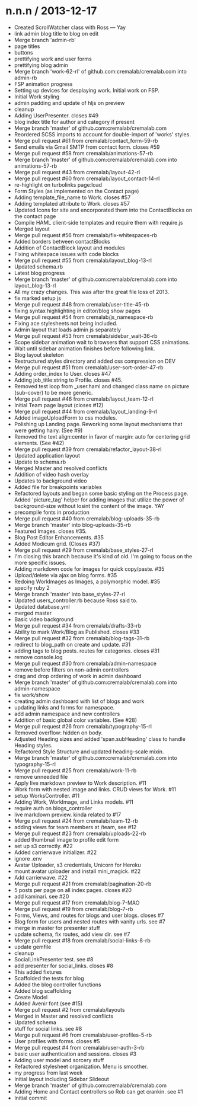 
n.n.n / 2013-12-17 
==================

 * Created ScrollWatcher class with Ross — Yay
 * link admin blog title to blog on edit
 * Merge branch 'admin-rb'
 * page titles
 * buttons
 * prettifying work and user forms
 * prettifying blog admin
 * Merge branch 'work-62-rl' of github.com:cremalab/cremalab.com into admin-rb
 * FSP animation progress
 * Setting up devices for desplaying work. Initial work on FSP.
 * Initial Work styling
 * admin padding and update of hljs on preview
 * cleanup
 * Adding UserPresenter. closes #49
 * blog index title for author and category if present
 * Merge branch 'master' of github.com:cremalab/cremalab.com
 * Reordered SCSS imports to account for double-import of 'works' styles.
 * Merge pull request #61 from cremalab/contact_form-59-rb
 * Send emails via Gmail SMTP from contact form. closes #59
 * Merge pull request #58 from cremalab/animations-57-rb
 * Merge branch 'master' of github.com:cremalab/cremalab.com into animations-57-rb
 * Merge pull request #43 from cremalab/layout-42-rl
 * Merge pull request #60 from cremalab/layout_contact-14-rl
 * re-highlight on turbolinks page:load
 * Form Styles (as implemented on the Contact page)
 * Adding template_file_name to Work. closes #57
 * Adding templated attribute to Work. closes #57
 * Updated Icons for site and encorporated them into the ContactBlocks on the contact page
 * Compile HAML client-side templates and require them with require.js
 * Merged layout
 * Merge pull request #56 from cremalab/fix-whitespaces-rb
 * Added borders between contactBlocks
 * Addition of ContactBlock layout and modules
 * Fixing whitespace issues with code blocks
 * Merge pull request #55 from cremalab/layout_blog-13-rl
 * Updated schema.rb
 * Latest blog progress
 * Merge branch 'master' of github.com:cremalab/cremalab.com into layout_blog-13-rl
 * All my crazy changes. This was after the great file loss of 2013.
 * fix marked setup js
 * Merge pull request #48 from cremalab/user-title-45-rb
 * fixing syntax highlighting in editor/blog show pages
 * Merge pull request #54 from cremalab/js_namespace-rb
 * Fixing ace stylesheets not being included.
 * Admin layout that loads admin js separately
 * Merge pull request #53 from cremalab/sidebar_wait-36-rb
 * Scope sidebar animation wait to browsers that support CSS animations.
 * Wait until sidebar animation finishes before following link.
 * Blog layout skeleton
 * Restructured styles directory and added css compression on DEV
 * Merge pull request #51 from cremalab/user-sort-order-47-rb
 * Adding order_index to User. closes #47
 * Adding job_title:string to Profile. closes #45.
 * Removed test loop from _user.haml and changed class name on picture (sub-cover) to be more generic.
 * Merge pull request #46 from cremalab/layout_team-12-rl
 * Initial Team page layout (closes #12)
 * Merge pull request #44 from cremalab/layout_landing-9-rl
 * Added imageUploadForm to css modules.
 * Polishing up Landing page. Reworking some layout mechanisms that were getting hairy. (See #9)
 * Removed the text align:center in favor of margin: auto for centering grid elements. (See #42)
 * Merge pull request #39 from cremalab/refactor_layout-38-rl
 * Updated application layout
 * Update to schema.rb
 * Merged Master and resolved conflicts
 * Addition of video hash overlay
 * Updates to background video
 * Added file for breakpoints variables
 * Refactored layouts and began some basic styling on the Process page. Added 'picture_tag' helper for adding images that utilize the power of background-size without losint the content of the image. YAY
 * precompile fonts in production
 * Merge pull request #40 from cremalab/blog-uploads-35-rb
 * Merge branch 'master' into blog-uploads-35-rb
 * Featured Images. closes #35.
 * Blog Post Editor Enhancements. #35
 * Added Modicum grid. (Closes #37)
 * Merge pull request #29 from cremalab/base_styles-27-rl
 * I'm closing this branch because it's kind of old. I'm going to focus on the more specific issues.
 * Adding markdown code for images for quick copy/paste. #35
 * Upload/delete via ajax on blog forms. #35
 * Redoing WorkImages as Images, a polymorphic model. #35
 * specify ruby 2
 * Merge branch 'master' into base_styles-27-rl
 * Updated users_controller.rb because Ross said to.
 * Updated database.yml
 * merged master
 * Basic video background
 * Merge pull request #34 from cremalab/drafts-33-rb
 * Ability to mark Work/Blog as Published. closes #33
 * Merge pull request #32 from cremalab/blog-tags-31-rb
 * redirect to blog_path on create and update. #31
 * adding tags to blog posts. routes for categories. closes #31
 * remove console.log
 * Merge pull request #30 from cremalab/admin-namespace
 * remove before filters on non-admin controllers
 * drag and drop ordering of work in admin dashboard
 * Merge branch 'master' of github.com:cremalab/cremalab.com into admin-namespace
 * fix work/show
 * creating admin dashboard with list of blogs and work
 * updating links and forms for namespace.
 * add admin namespace and new controllers
 * Addition of basic global color variables. (See #28)
 * Merge pull request #26 from cremalab/typography-15-rl
 * Removed overflow: hidden on body.
 * Adjusted Heading sizes and added 'span.subHeading' class to handle Heading styles.
 * Refactored Style Structure and updated heading-scale mixin.
 * Merge branch 'master' of github.com:cremalab/cremalab.com into typography-15-rl
 * Merge pull request #25 from cremalab/work-11-rb
 * remove unneeded file
 * Apply live markdown preview to Work description. #11
 * Work form with nested image and links. CRUD views for Work. #11
 * setup WorksController. #11
 * Adding Work, WorkImage, and Links models. #11
 * require auth on blogs_controller
 * live markdown preview. kinda related to #17
 * Merge pull request #24 from cremalab/team-12-rb
 * adding views for team members at /team, see #12
 * Merge pull request #23 from cremalab/uploads-22-rb
 * added thumbnail image to profile edit form
 * set up s3 correctly. #22
 * Added carrierwave initializer. #22
 * ignore .env
 * Avatar Uploader, s3 credentials, Unicorn for Heroku
 * mount avatar uploader and install mini_magick. #22
 * Add carrierwave. #22
 * Merge pull request #21 from cremalab/pagination-20-rb
 * 5 posts per page on all index pages. closes #20
 * add kaminari. see #20
 * Merge pull request #17 from cremalab/blog-7-MAO
 * Merge pull request #19 from cremalab/blog-7-rb
 * Forms, Views, and routes for blogs and user blogs. closes #7
 * Blog form for users and nested routes with vanity urls. see #7
 * merge in master for presenter stuff
 * update schema, fix routes, add view dir. see #7
 * Merge pull request #18 from cremalab/social-links-8-rb
 * update gemfile
 * cleanup
 * SocialLinkPresenter test. see #8
 * add presenter for social_links. closes #8
 * This added fixtures
 * Scaffolded the tests for blog
 * Added the blog controller functions
 * Added blog scaffolding
 * Create Model
 * Added Avenir font (see #15)
 * Merge pull request #2 from cremalab/layouts
 * Merged in Master and resolved conflicts
 * Updated schema
 * stuff for social links. see #8
 * Merge pull request #6 from cremalab/user-profiles-5-rb
 * User profiles with forms. closes #5
 * Merge pull request #4 from cremalab/user-auth-3-rb
 * basic user authentication and sessions. closes #3
 * Adding user model and sorcery stuff
 * Refactored stylesheet organization. Menu is smoother.
 * my progress from last week
 * Initial layout including Sidebar Slideout
 * Merge branch 'master' of github.com:cremalab/cremalab.com
 * Adding Home and Contact controllers so Rob can get crankin. see #1
 * Initial commit
